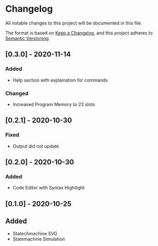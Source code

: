 # Changelog
All notable changes to this project will be documented in this file.

The format is based on [Keep a Changelog](https://keepachangelog.com/en/1.0.0/),
and this project adheres to [Semantic Versioning](https://semver.org/spec/v2.0.0.html).

## [0.3.0] - 2020-11-14

### Added

* Help section with explaination for commands

### Changed

* Increased Program Memory to 23 slots

## [0.2.1] - 2020-10-30

### Fixed

* Output did not update

## [0.2.0] - 2020-10-30

### Added

* Code Editor with Syntax Highilight

## [0.1.0] - 2020-10-25

## Added

* Statechmachine SVG
* Statemachine Simulation